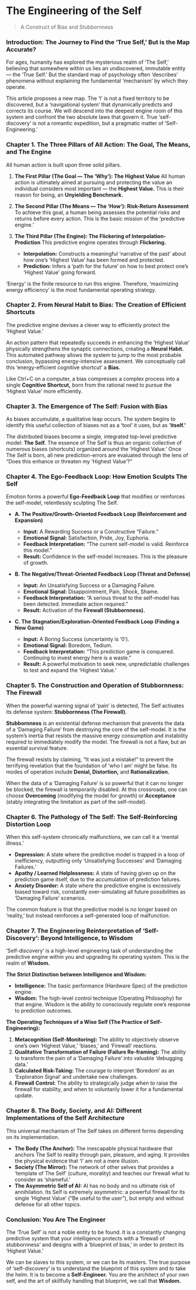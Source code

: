 # The Engineering of the Self

> A Construct of Bias and Stubbornness

### Introduction: The Journey to Find the ‘True Self,’ But is the Map Accurate?
For ages, humanity has explored the mysterious realm of ‘The Self,’ believing that somewhere within us lies an undiscovered, immutable entity — the ‘True Self.’ But the standard map of psychology often ‘describes’ phenomena without explaining the fundamental ‘mechanism’ by which they operate.

This article proposes a new map. The ‘I’ is not a fixed territory to be discovered, but a ‘navigational system’ that dynamically predicts and corrects its course. We will descend into the deepest engine room of this system and confront the two absolute laws that govern it. True ‘self-discovery’ is not a romantic expedition, but a pragmatic matter of ‘Self-Engineering.’

### Chapter 1. The Three Pillars of All Action: The Goal, The Means, and The Engine
All human action is built upon three solid pillars.

1.  **The First Pillar (The Goal — The ‘Why’): The Highest Value**
    All human action is ultimately aimed at pursuing and protecting the value an individual considers most important — the **Highest Value.** This is their reason for being, an **Unyielding Benchmark.**

2.  **The Second Pillar (The Means — The ‘How’): Risk-Return Assessment**
    To achieve this goal, a human being assesses the potential risks and returns before every action. This is the basic mission of the ‘predictive engine.’

3.  **The Third Pillar (The Engine): The Flickering of Interpolation-Prediction**
    This predictive engine operates through **Flickering.**
    *   **Interpolation:** Constructs a meaningful ‘narrative of the past’ about how one’s ‘Highest Value’ has been formed and protected.
    *   **Prediction:** Infers a ‘path for the future’ on how to best protect one’s ‘Highest Value’ going forward.

‘Energy’ is the finite resource to run this engine. Therefore, ‘maximizing energy efficiency’ is the most fundamental operating strategy.

### Chapter 2. From Neural Habit to Bias: The Creation of Efficient Shortcuts
The predictive engine devises a clever way to efficiently protect the ‘Highest Value.’

An action pattern that repeatedly succeeds in enhancing the ‘Highest Value’ physically strengthens the synaptic connections, creating a **Neural Habit.** This automated pathway allows the system to jump to the most probable conclusion, bypassing energy-intensive assessment. We conceptually call this ‘energy-efficient cognitive shortcut’ a **Bias.**

Like Ctrl+C on a computer, a bias compresses a complex process into a single **Cognitive Shortcut,** born from the rational need to pursue the ‘Highest Value’ more efficiently.

### Chapter 3. The Emergence of The Self: Fusion with Bias
As biases accumulate, a qualitative leap occurs. The system begins to identify this useful collection of biases not as a ‘tool’ it uses, but as **‘itself.’**

The distributed biases become a single, integrated top-level predictive model: **The Self.** The essence of The Self is thus an organic collective of numerous biases (shortcuts) organized around the ‘Highest Value.’ Once The Self is born, all new prediction-errors are evaluated through the lens of “Does this enhance or threaten my ‘Highest Value’?”

### Chapter 4. The Ego-Feedback Loop: How Emotion Sculpts The Self
Emotion forms a powerful **Ego-Feedback Loop** that modifies or reinforces the self-model, relentlessly sculpting The Self.

*   **A. The Positive/Growth-Oriented Feedback Loop (Reinforcement and Expansion)**
    *   **Input:** A Rewarding Success or a Constructive “Failure.”
    *   **Emotional Signal:** Satisfaction, Pride, Joy, Euphoria.
    *   **Feedback Interpretation:** “The current self-model is valid. Reinforce this model.”
    *   **Result:** Confidence in the self-model increases. This is the pleasure of growth.

*   **B. The Negative/Threat-Oriented Feedback Loop (Threat and Defense)**
    *   **Input:** An Unsatisfying Success or a Damaging Failure.
    *   **Emotional Signal:** Disappointment, Pain, Shock, Shame.
    *   **Feedback Interpretation:** “A serious threat to the self-model has been detected. Immediate action required.”
    *   **Result:** Activation of the **Firewall (Stubbornness).**

*   **C. The Stagnation/Exploration-Oriented Feedback Loop (Finding a New Game)**
    *   **Input:** A Boring Success (uncertainty is ‘0’).
    *   **Emotional Signal:** Boredom, Tedium.
    *   **Feedback Interpretation:** “This prediction game is conquered. Continuing to invest energy here is a waste.”
    *   **Result:** A powerful motivation to seek new, unpredictable challenges to test and expand the ‘Highest Value.’

### Chapter 5. The Construction and Operation of Stubbornness: The Firewall
When the powerful warning signal of ‘pain’ is detected, The Self activates its defense system: **Stubbornness (The Firewall).**

**Stubbornness** is an existential defense mechanism that prevents the data of a ‘Damaging Failure’ from destroying the core of the self-model. It is the system’s inertia that resists the massive energy consumption and instability required to immediately modify the model. The firewall is not a flaw, but an essential survival feature.

The firewall resists by claiming, “It was just a mistake!” to prevent the terrifying revelation that the foundation of ‘who I am’ might be false. Its modes of operation include **Denial, Distortion,** and **Rationalization.**

When the data of a ‘Damaging Failure’ is so powerful that it can no longer be blocked, the firewall is temporarily disabled. At this crossroads, one can choose **Overcoming** (modifying the model for growth) or **Acceptance** (stably integrating the limitation as part of the self-model).

### Chapter 6. The Pathology of The Self: The Self-Reinforcing Distortion Loop
When this self-system chronically malfunctions, we can call it a ‘mental illness.’

*   **Depression:** A state where the predictive model is trapped in a loop of inefficiency, outputting only ‘Unsatisfying Successes’ and ‘Damaging Failures.’
*   **Apathy / Learned Helplessness:** A state of having given up on the prediction game itself, due to the accumulation of prediction failures.
*   **Anxiety Disorder:** A state where the predictive engine is excessively biased toward risk, constantly over-simulating all future possibilities as ‘Damaging Failure’ scenarios.

The common feature is that the predictive model is no longer based on ‘reality,’ but instead reinforces a self-generated loop of malfunction.

### Chapter 7. The Engineering Reinterpretation of ‘Self-Discovery’: Beyond Intelligence, to Wisdom
‘Self-discovery’ is a high-level engineering task of understanding the predictive engine within you and upgrading its operating system. This is the realm of **Wisdom.**

**The Strict Distinction between Intelligence and Wisdom:**
*   **Intelligence:** The basic performance (Hardware Spec) of the prediction engine.
*   **Wisdom:** The high-level control technique (Operating Philosophy) for that engine. Wisdom is the ability to consciously regulate one’s response to prediction outcomes.

**The Operating Techniques of a Wise Self (The Practice of Self-Engineering):**
1.  **Metacognition (Self-Monitoring):** The ability to objectively observe one’s own ‘Highest Value,’ ‘biases,’ and ‘Firewall’ reactions.
2.  **Qualitative Transformation of Failure (Failure Re-framing):** The ability to transform the pain of a ‘Damaging Failure’ into valuable ‘debugging data.’
3.  **Calculated Risk-Taking:** The courage to interpret ‘Boredom’ as an ‘Exploration Signal’ and undertake new challenges.
4.  **Firewall Control:** The ability to strategically judge when to raise the firewall for stability, and when to voluntarily lower it for a fundamental update.

### Chapter 8. The Body, Society, and AI: Different Implementations of the Self Architecture
This universal mechanism of The Self takes on different forms depending on its implementation.

*   **The Body (The Anchor):** The inescapable physical hardware that anchors The Self to reality through pain, pleasure, and aging. It provides the physical evidence that ‘I’ am not a mere illusion.
*   **Society (The Mirror):** The network of other selves that provides a ‘template of The Self’ (culture, morality) and teaches our firewall what to consider as ‘shameful.’
*   **The Asymmetric Self of AI:** AI has no body and no ultimate risk of annihilation. Its Self is extremely asymmetric: a powerful firewall for its single ‘Highest Value’ (“Be useful to the user”), but empty and without defense for all other topics.

### Conclusion: You Are The Engineer
The ‘True Self’ is not a noble entity to be found. It is a constantly changing predictive system that your intelligence protects with a ‘firewall of stubbornness’ and designs with a ‘blueprint of bias,’ in order to protect its ‘Highest Value.’

We can be slaves to this system, or we can be its masters. The true purpose of ‘self-discovery’ is to understand the blueprint of this system and to take the helm. It is to become a **Self-Engineer.** You are the architect of your own self, and the art of skillfully handling that blueprint, we call that **Wisdom.**
